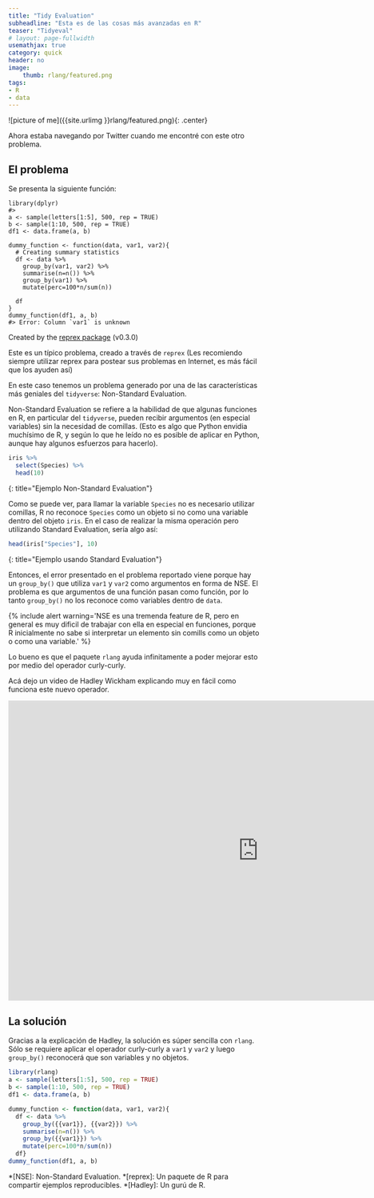 ```yaml
---
title: "Tidy Evaluation"
subheadline: "Esta es de las cosas más avanzadas en R"
teaser: "Tidyeval"
# layout: page-fullwidth
usemathjax: true
category: quick
header: no
image:
    thumb: rlang/featured.png
tags:
- R
- data
---
```



![picture of me]({{site.urlimg }}rlang/featured.png){: .center}


Ahora estaba navegando por Twitter cuando me encontré con este otro problema.<!--more-->

## El problema

Se presenta la siguiente función:

<pre class="r"><code>library(dplyr)
#&gt; 
a &lt;- sample(letters[1:5], 500, rep = TRUE)
b &lt;- sample(1:10, 500, rep = TRUE)
df1 &lt;- data.frame(a, b)
 
dummy_function &lt;- function(data, var1, var2){
  # Creating summary statistics
  df &lt;- data %&gt;%
    group_by(var1, var2) %&gt;%
    summarise(n=n()) %&gt;%
    group_by(var1) %&gt;%
    mutate(perc=100*n/sum(n))
    
  df
}
dummy_function(df1, a, b)
#&gt; Error: Column `var1` is unknown</code></pre>
<p>Created by the <a href="https://reprex.tidyverse.org">reprex package</a> (v0.3.0)</p>


Este es un típico problema, creado a través de `reprex` (Les recomiendo siempre utilizar reprex para postear sus problemas en Internet, es más fácil que los ayuden así)

En este caso tenemos un problema generado por una de las características más geniales del `tidyverse`: Non-Standard Evaluation.

Non-Standard Evaluation se refiere a la habilidad de que algunas funciones en R, en particular del `tidyverse`, pueden recibir argumentos (en especial variables) sin la necesidad de comillas. (Esto es algo que Python envidia muchísimo de R, y según lo que he leído no es posible de aplicar en Python, aunque hay algunos esfuerzos para hacerlo).

```r
iris %>% 
  select(Species) %>%
  head(10)
```
{: title="Ejemplo Non-Standard Evaluation"}

Como se puede ver, para llamar la variable `Species` no es necesario utilizar comillas, R no reconoce `Species` como un objeto si no como una variable dentro del objeto `iris`. En el caso de realizar la misma operación pero utilizando Standard Evaluation, sería algo así:

```r
head(iris["Species"], 10)
```
{: title="Ejemplo usando Standard Evaluation"}

Entonces, el error presentado en el problema reportado viene porque hay un `group_by()` que utiliza `var1` y `var2` como argumentos en forma de NSE. El problema es que argumentos de una función pasan como función, por lo tanto `group_by()` no los reconoce como variables dentro de `data`.

{% include alert warning='NSE es una tremenda feature de R, pero en general es muy dificil de trabajar con ella en especial en funciones, porque R inicialmente no sabe si interpretar un elemento sin comills como un objeto o como una variable.' %}

Lo bueno es que el paquete `rlang` ayuda infinitamente a poder mejorar esto por medio del operador curly-curly.

Acá dejo un video de Hadley Wickham explicando muy en fácil como funciona este nuevo operador.

<iframe width="1000" height="600" style = '{display: block; border-style:none;}' src="http://www.youtube.com/embed/nERXS3ssntw" frameborder="0" allowfullscreen></iframe>


## La solución

Gracias a la explicación de Hadley, la solución es súper sencilla con `rlang`. Sólo se requiere aplicar el operador curly-curly a `var1` y `var2` y luego `group_by()` reconocerá que son variables y no objetos.


```r
library(rlang)
a <- sample(letters[1:5], 500, rep = TRUE)
b <- sample(1:10, 500, rep = TRUE)
df1 <- data.frame(a, b)

dummy_function <- function(data, var1, var2){
  df <- data %>%
    group_by({{var1}}, {{var2}}) %>%
    summarise(n=n()) %>%
    group_by({{var1}}) %>%
    mutate(perc=100*n/sum(n))
  df}
dummy_function(df1, a, b)
```

*[NSE]: Non-Standard Evaluation.
*[reprex]: Un paquete de R para compartir ejemplos reproducibles.
*[Hadley]: Un gurú de R.


